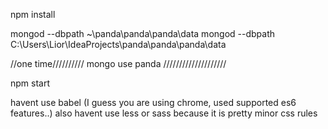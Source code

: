npm install

mongod --dbpath ~\panda\panda\panda\data
mongod --dbpath C:\Users\Lior\IdeaProjects\panda\panda\panda\data

//one time//////////
mongo
	use panda
////////////////////

npm start


havent use babel (I guess you are using chrome, used supported es6 features..)
also havent use less or sass because it is pretty minor css rules